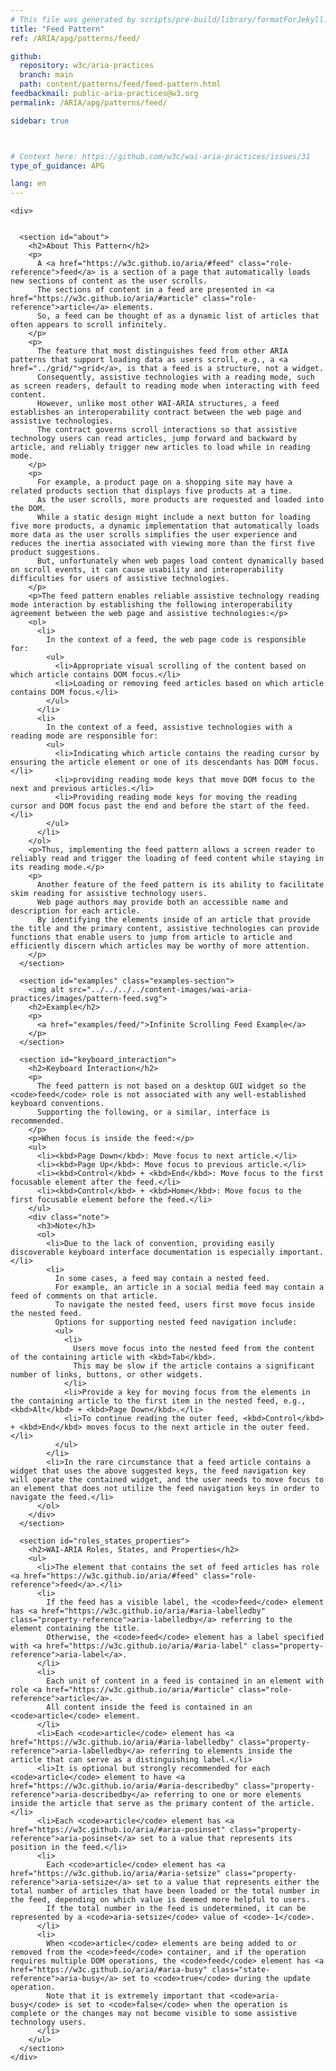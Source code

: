 ```yaml
---
# This file was generated by scripts/pre-build/library/formatForJekyll.js
title: "Feed Pattern"
ref: /ARIA/apg/patterns/feed/

github:
  repository: w3c/aria-practices
  branch: main
  path: content/patterns/feed/feed-pattern.html
feedbackmail: public-aria-practices@w3.org
permalink: /ARIA/apg/patterns/feed/

sidebar: true



# Context here: https://github.com/w3c/wai-aria-practices/issues/31
type_of_guidance: APG

lang: en
---
```

<meta charset="UTF-8" />
<meta content="width=device-width, initial-scale=1.0" name="viewport" />
<title>Feed Pattern</title>

<script src="../../../../content-assets/wai-aria-practices/shared/js/highlight.pack.js"></script>
<script src="../../../../content-assets/wai-aria-practices/shared/js/app.js"></script>

<script
  data-read-this-first="showImage:false"
  src="../../../../content-assets/wai-aria-practices/shared/js/read-this-first.js"
></script>


<link 
  rel="stylesheet"
  href="{{ '/content-assets/wai-aria-practices/styles.css' | relative_url }}"
>
<!-- Code highlighting styles -->
<link 
  rel="stylesheet"
  href="{{ '/content-assets/wai-aria-practices/shared/css/github.css' | relative_url }}"
>

<script>
const addBodyClass = undefined;
const enableSidebar = true;
if (addBodyClass) document.body.classList.add(addBodyClass);
if (enableSidebar) document.body.classList.add('has-sidebar');
</script>
    

<script>
    const parentPage = window.location.pathname.match(
      /\/(patterns|practices|about)\//
    )?.[1];
    if (parentPage) {
      const parentHref = 'a[href*="' + parentPage + '"]';
      document.querySelector(parentHref).classList.add('active');
    }
  </script>
<div>

    <div>
      

      <section id="about">
        <h2>About This Pattern</h2>
        <p>
          A <a href="https://w3c.github.io/aria/#feed" class="role-reference">feed</a> is a section of a page that automatically loads new sections of content as the user scrolls.
          The sections of content in a feed are presented in <a href="https://w3c.github.io/aria/#article" class="role-reference">article</a> elements.
          So, a feed can be thought of as a dynamic list of articles that often appears to scroll infinitely.
        </p>
        <p>
          The feature that most distinguishes feed from other ARIA patterns that support loading data as users scroll, e.g., a <a href="../grid/">grid</a>, is that a feed is a structure, not a widget.
          Consequently, assistive technologies with a reading mode, such as screen readers, default to reading mode when interacting with feed content.
          However, unlike most other WAI-ARIA structures, a feed establishes an interoperability contract between the web page and assistive technologies.
          The contract governs scroll interactions so that assistive technology users can read articles, jump forward and backward by article, and reliably trigger new articles to load while in reading mode.
        </p>
        <p>
          For example, a product page on a shopping site may have a related products section that displays five products at a time.
          As the user scrolls, more products are requested and loaded into the DOM.
          While a static design might include a next button for loading five more products, a dynamic implementation that automatically loads more data as the user scrolls simplifies the user experience and reduces the inertia associated with viewing more than the first five product suggestions.
          But, unfortunately when web pages load content dynamically based on scroll events, it can cause usability and interoperability difficulties for users of assistive technologies.
        </p>
        <p>The feed pattern enables reliable assistive technology reading mode interaction by establishing the following interoperability agreement between the web page and assistive technologies:</p>
        <ol>
          <li>
            In the context of a feed, the web page code is responsible for:
            <ul>
              <li>Appropriate visual scrolling of the content based on which article contains DOM focus.</li>
              <li>Loading or removing feed articles based on which article contains DOM focus.</li>
            </ul>
          </li>
          <li>
            In the context of a feed, assistive technologies with a reading mode are responsible for:
            <ul>
              <li>Indicating which article contains the reading cursor by ensuring the article element or one of its descendants has DOM focus.</li>
              <li>providing reading mode keys that move DOM focus to the next and previous articles.</li>
              <li>Providing reading mode keys for moving the reading cursor and DOM focus past the end and before the start of the feed.</li>
            </ul>
          </li>
        </ol>
        <p>Thus, implementing the feed pattern allows a screen reader to reliably read and trigger the loading of feed content while staying in its reading mode.</p>
        <p>
          Another feature of the feed pattern is its ability to facilitate skim reading for assistive technology users.
          Web page authors may provide both an accessible name and description for each article.
          By identifying the elements inside of an article that provide the title and the primary content, assistive technologies can provide functions that enable users to jump from article to article and efficiently discern which articles may be worthy of more attention.
        </p>
      </section>

      <section id="examples" class="examples-section">
        <img alt src="../../../../content-images/wai-aria-practices/images/pattern-feed.svg">
        <h2>Example</h2>
        <p>
          <a href="examples/feed/">Infinite Scrolling Feed Example</a>
        </p>
      </section>

      <section id="keyboard_interaction">
        <h2>Keyboard Interaction</h2>
        <p>
          The feed pattern is not based on a desktop GUI widget so the <code>feed</code> role is not associated with any well-established keyboard conventions.
          Supporting the following, or a similar, interface is recommended.
        </p>
        <p>When focus is inside the feed:</p>
        <ul>
          <li><kbd>Page Down</kbd>: Move focus to next article.</li>
          <li><kbd>Page Up</kbd>: Move focus to previous article.</li>
          <li><kbd>Control</kbd> + <kbd>End</kbd>: Move focus to the first focusable element after the feed.</li>
          <li><kbd>Control</kbd> + <kbd>Home</kbd>: Move focus to the first focusable element before the feed.</li>
        </ul>
        <div class="note">
          <h3>Note</h3>
          <ol>
            <li>Due to the lack of convention, providing easily discoverable keyboard interface documentation is especially important.</li>
            <li>
              In some cases, a feed may contain a nested feed.
              For example, an article in a social media feed may contain a feed of comments on that article.
              To navigate the nested feed, users first move focus inside the nested feed.
              Options for supporting nested feed navigation include:
              <ul>
                <li>
                  Users move focus into the nested feed from the content of the containing article with <kbd>Tab</kbd>.
                  This may be slow if the article contains a significant number of links, buttons, or other widgets.
                </li>
                <li>Provide a key for moving focus from the elements in the containing article to the first item in the nested feed, e.g., <kbd>Alt</kbd> + <kbd>Page Down</kbd>.</li>
                <li>To continue reading the outer feed, <kbd>Control</kbd> + <kbd>End</kbd> moves focus to the next article in the outer feed.</li>
              </ul>
            </li>
            <li>In the rare circumstance that a feed article contains a widget that uses the above suggested keys, the feed navigation key will operate the contained widget, and the user needs to move focus to an element that does not utilize the feed navigation keys in order to navigate the feed.</li>
          </ol>
        </div>
      </section>

      <section id="roles_states_properties">
        <h2>WAI-ARIA Roles, States, and Properties</h2>
        <ul>
          <li>The element that contains the set of feed articles has role <a href="https://w3c.github.io/aria/#feed" class="role-reference">feed</a>.</li>
          <li>
            If the feed has a visible label, the <code>feed</code> element has <a href="https://w3c.github.io/aria/#aria-labelledby" class="property-reference">aria-labelledby</a> referring to the element containing the title.
            Otherwise, the <code>feed</code> element has a label specified with <a href="https://w3c.github.io/aria/#aria-label" class="property-reference">aria-label</a>.
          </li>
          <li>
            Each unit of content in a feed is contained in an element with role <a href="https://w3c.github.io/aria/#article" class="role-reference">article</a>.
            All content inside the feed is contained in an <code>article</code> element.
          </li>
          <li>Each <code>article</code> element has <a href="https://w3c.github.io/aria/#aria-labelledby" class="property-reference">aria-labelledby</a> referring to elements inside the article that can serve as a distinguishing label.</li>
          <li>It is optional but strongly recommended for each <code>article</code> element to have <a href="https://w3c.github.io/aria/#aria-describedby" class="property-reference">aria-describedby</a> referring to one or more elements inside the article that serve as the primary content of the article.</li>
          <li>Each <code>article</code> element has <a href="https://w3c.github.io/aria/#aria-posinset" class="property-reference">aria-posinset</a> set to a value that represents its position in the feed.</li>
          <li>
            Each <code>article</code> element has <a href="https://w3c.github.io/aria/#aria-setsize" class="property-reference">aria-setsize</a> set to a value that represents either the total number of articles that have been loaded or the total number in the feed, depending on which value is deemed more helpful to users.
            If the total number in the feed is undetermined, it can be represented by a <code>aria-setsize</code> value of <code>-1</code>.
          </li>
          <li>
            When <code>article</code> elements are being added to or removed from the <code>feed</code> container, and if the operation requires multiple DOM operations, the <code>feed</code> element has <a href="https://w3c.github.io/aria/#aria-busy" class="state-reference">aria-busy</a> set to <code>true</code> during the update operation.
            Note that it is extremely important that <code>aria-busy</code> is set to <code>false</code> when the operation is complete or the changes may not become visible to some assistive technology users.
          </li>
        </ul>
      </section>
    </div>
  
</div>
<script
  src="{{ '/content-assets/wai-aria-practices/shared/js/skipto.js' | relative_url }}"
  data-skipto="colorTheme:aria; displayOption:popup; containerElement:div"
></script>

